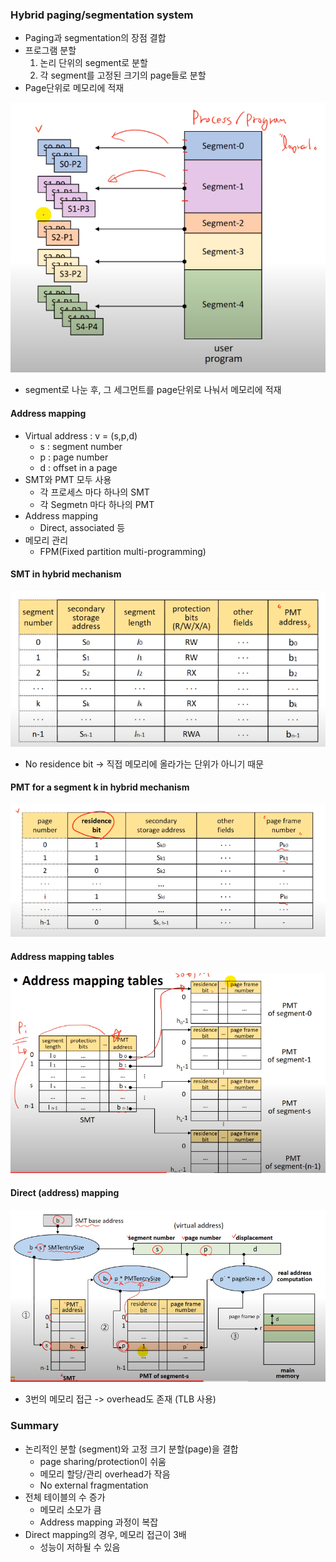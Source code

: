 ### Hybrid paging/segmentation system

- Paging과 segmentation의 장점 결합
- 프로그램 분할
  1. 논리 단위의 segment로 분할
  2. 각 segment를 고정된 크기의 page들로 분할
- Page단위로 메모리에 적재

![image-20201004225736736](images\image-20201004225736736.png)

- segment로 나눈 후, 그 세그먼트를 page단위로 나눠서 메모리에 적재

#### Address mapping

- Virtual address : v = (s,p,d)
  - s : segment number
  - p : page number
  - d : offset in a page
- SMT와 PMT 모두 사용
  - 각 프로세스 마다 하나의 SMT
  - 각 Segmetn 마다 하나의 PMT
- Address mapping
  - Direct, associated 등
- 메모리 관리
  - FPM(Fixed partition multi-programming)

#### SMT in hybrid mechanism

![image-20201004230002702](images\image-20201004230002702.png)

- No residence bit -> 직접 메모리에 올라가는 단위가 아니기 때문

#### PMT for a segment k in hybrid mechanism

![image-20201004230101434](images\image-20201004230101434.png)

#### Address mapping tables

![image-20201004230158923](images\image-20201004230158923.png)

#### Direct (address) mapping

![image-20201004230328692](images\image-20201004230328692.png)

- 3번의 메모리 접근 -> overhead도 존재 (TLB 사용)

### Summary

- 논리적인 분할 (segment)와 고정 크기 분할(page)을 결합
  - page sharing/protection이 쉬움
  - 메모리 할당/관리 overhead가 작음
  - No external fragmentation
- 전체 테이블의 수 증가
  - 메모리 소모가 큼
  - Address mapping 과정이 복잡
- Direct mapping의 경우, 메모리 접근이 3배
  - 성능이 저하될 수 있음